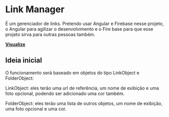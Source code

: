 # Link Manager

É um gerenciador de links. Pretendo usar Angular e Firebase nesse projeto, o Angular para agilizar o desenvolvimento e o Fire base para que esse projeto sirva para outras pessoas também.

**[Visualize](https://bulovask.github.io/Link-Manager/src)**

## Ideia inicial
O funcionamento será baseado em objetos do tipo LinkObject e FolderObject:

LinkObject: eles terão uma url de referência, um nome de exibição e uma foto opcional, podendo ser adicionado uma cor também.

FolderObject: eles terão uma lista de outros objetos, um nome de exibição, uma foto opcional e uma cor.